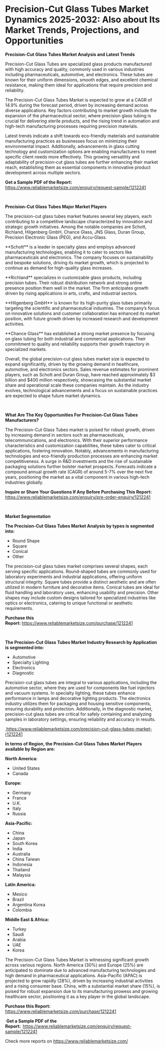 <p><h1>Precision-Cut Glass Tubes Market Dynamics 2025-2032: Also about Its Market Trends, Projections, and Opportunities</h1></p><p><strong>Precision-Cut Glass Tubes Market Analysis and Latest Trends</strong></p>
<p><p>Precision-Cut Glass Tubes are specialized glass products manufactured with high accuracy and quality, commonly used in various industries including pharmaceuticals, automotive, and electronics. These tubes are known for their uniform dimensions, smooth edges, and excellent chemical resistance, making them ideal for applications that require precision and reliability.</p><p>The Precision-Cut Glass Tubes Market is expected to grow at a CAGR of 14.9% during the forecast period, driven by increasing demand across diverse applications. Key factors contributing to market growth include the expansion of the pharmaceutical sector, where precision glass tubing is crucial for delivering sterile products, and the rising trend in automation and high-tech manufacturing processes requiring precision materials.</p><p>Latest trends indicate a shift towards eco-friendly materials and sustainable manufacturing practices as businesses focus on minimizing their environmental impact. Additionally, advancements in glass cutting technology and customization options are enabling manufacturers to meet specific client needs more effectively. This growing versatility and adaptability of precision-cut glass tubes are further enhancing their market reach, establishing them as essential components in innovative product development across multiple sectors.</p></p>
<p><strong>Get a Sample PDF of the Report:&nbsp;</strong> <a href="https://www.reliablemarketsize.com/enquiry/request-sample/1212241?utm_campaign=3456&utm_medium=2&utm_source=Github&utm_content=ia&utm_term=24032025&utm_id=precision-cut-glass-tubes">https://www.reliablemarketsize.com/enquiry/request-sample/1212241</a></p>
<p>&nbsp;</p>
<p><strong>Precision-Cut Glass Tubes Major Market Players</strong></p>
<p><p>The precision-cut glass tubes market features several key players, each contributing to a competitive landscape characterized by innovation and strategic growth initiatives. Among the notable companies are Schott, Richland, Hilgenberg GmbH, Chance Glass, JNS Glass, Duran Group, Precision Electronic Glass (PEG), and Accu-Glass.</p><p>**Schott** is a leader in specialty glass and employs advanced manufacturing technologies, enabling it to cater to sectors like pharmaceuticals and electronics. The company focuses on sustainability and bespoke solutions, driving its market growth, which is projected to continue as demand for high-quality glass increases.</p><p>**Richland** specializes in customizable glass products, including precision tubes. Their robust distribution network and strong online presence position them well in the market. The firm anticipates growth driven by rising applications in arts, crafts, and industrial sectors.</p><p>**Hilgenberg GmbH** is known for its high-purity glass tubes primarily targeting the scientific and pharmaceutical industries. The company’s focus on innovative solutions and customer collaboration has enhanced its market position, with future growth driven by increased research and development activities.</p><p>**Chance Glass** has established a strong market presence by focusing on glass tubing for both industrial and commercial applications. Their commitment to quality and reliability supports their growth trajectory in specialized markets.</p><p>Overall, the global precision-cut glass tubes market size is expected to expand significantly, driven by the growing demand in healthcare, automotive, and electronics sectors. Sales revenue estimates for prominent players, such as Schott and Duran Group, have reached approximately $3 billion and $400 million respectively, showcasing the substantial market share and operational scale these companies maintain. As the industry evolves, technological advancements and a focus on sustainable practices are expected to shape future market dynamics.</p></p>
<p>&nbsp;</p>
<p><strong>What Are The Key Opportunities For Precision-Cut Glass Tubes Manufacturers?</strong></p>
<p><p>The Precision-Cut Glass Tubes market is poised for robust growth, driven by increasing demand in sectors such as pharmaceuticals, telecommunications, and electronics. With their superior performance characteristics and customization capabilities, these tubes cater to critical applications, fostering innovation. Notably, advancements in manufacturing technologies and eco-friendly production processes are enhancing market competitiveness. A surge in R&D investments and the rise of sustainable packaging solutions further bolster market prospects. Forecasts indicate a compound annual growth rate (CAGR) of around 5-7% over the next five years, positioning the market as a vital component in various high-tech industries globally.</p></p>
<p><strong>Inquire or Share Your Questions If Any Before Purchasing This Report:</strong> <a href="https://www.reliablemarketsize.com/enquiry/pre-order-enquiry/1212241?utm_campaign=3456&utm_medium=2&utm_source=Github&utm_content=ia&utm_term=24032025&utm_id=precision-cut-glass-tubes">https://www.reliablemarketsize.com/enquiry/pre-order-enquiry/1212241</a></p>
<p>&nbsp;</p>
<p><strong>Market Segmentation</strong></p>
<p><strong>The Precision-Cut Glass Tubes Market Analysis by types is segmented into:</strong></p>
<p><ul><li>Round Shape</li><li>Square</li><li>Conical</li><li>Other</li></ul></p>
<p><p>The precision-cut glass tubes market comprises several shapes, each serving specific applications. Round-shaped tubes are commonly used for laboratory experiments and industrial applications, offering uniform structural integrity. Square tubes provide a distinct aesthetic and are often utilized in modern furniture and decorative items. Conical tubes are ideal for fluid handling and laboratory uses, enhancing usability and precision. Other shapes may include custom designs tailored for specialized industries like optics or electronics, catering to unique functional or aesthetic requirements.</p></p>
<p><strong>Purchase this Report:&nbsp;</strong><a href="https://www.reliablemarketsize.com/purchase/1212241?utm_campaign=3456&utm_medium=2&utm_source=Github&utm_content=ia&utm_term=24032025&utm_id=precision-cut-glass-tubes">https://www.reliablemarketsize.com/purchase/1212241</a></p>
<p>&nbsp;</p>
<p><strong>The Precision-Cut Glass Tubes Market Industry Research by Application is segmented into:</strong></p>
<p><ul><li>Automotive</li><li>Specialty Lighting</li><li>Electronics</li><li>Diagnostic</li></ul></p>
<p><p>Precision-cut glass tubes are integral to various applications, including the automotive sector, where they are used for components like fuel injectors and vacuum systems. In specialty lighting, these tubes enhance performance in lamps and decorative lighting products. The electronics industry utilizes them for packaging and housing sensitive components, ensuring durability and protection. Additionally, in the diagnostic market, precision-cut glass tubes are critical for safely containing and analyzing samples in laboratory settings, ensuring reliability and accuracy in results.</p></p>
<p><a href="https://www.reliablemarketsize.com/precision-cut-glass-tubes-market-r1212241?utm_campaign=3456&utm_medium=2&utm_source=Github&utm_content=ia&utm_term=24032025&utm_id=precision-cut-glass-tubes">&nbsp;https://www.reliablemarketsize.com/precision-cut-glass-tubes-market-r1212241</a></p>
<p><strong>In terms of Region, the Precision-Cut Glass Tubes Market Players available by Region are:</strong></p>
<p>
    <p> <strong> North America: </strong>
        <ul>
            <li>United States</li>
            <li>Canada</li>
        </ul>
        </p> 
    <p> <strong> Europe: </strong>
        <ul>
            <li>Germany</li>
            <li>France</li>
            <li>U.K.</li>
            <li>Italy</li>
            <li>Russia</li>
        </ul>
        </p> 
    <p> <strong> Asia-Pacific: </strong>
        <ul>
            <li>China</li>
            <li>Japan</li>
            <li>South Korea</li>
            <li>India</li>
            <li>Australia</li>
            <li>China Taiwan</li>
            <li>Indonesia</li>
            <li>Thailand</li>
            <li>Malaysia</li>
        </ul>
        </p> 
    <p> <strong> Latin America: </strong>
        <ul>
            <li>Mexico</li>
            <li>Brazil</li>
            <li>Argentina Korea</li>
            <li>Colombia</li>
        </ul>
        </p> 
    <p> <strong> Middle East & Africa: </strong>
        <ul>
            <li>Turkey</li>
            <li>Saudi</li>
            <li>Arabia</li>
            <li>UAE</li>
            <li>Korea</li>
        </ul>
    </p>
    </p>
<p><p>The Precision-Cut Glass Tubes Market is witnessing significant growth across various regions. North America (30%) and Europe (25%) are anticipated to dominate due to advanced manufacturing technologies and high demand in pharmaceutical applications. Asia-Pacific (APAC) is projected to grow rapidly (28%), driven by increasing industrial activities and a rising consumer base. China, with a substantial market share (15%), is poised for robust expansion due to its manufacturing prowess and growing healthcare sector, positioning it as a key player in the global landscape.</p></p>
<p><strong>Purchase this Report: </strong><a href="https://www.reliablemarketsize.com/purchase/1212241?utm_campaign=3456&utm_medium=2&utm_source=Github&utm_content=ia&utm_term=24032025&utm_id=precision-cut-glass-tubes">https://www.reliablemarketsize.com/purchase/1212241</a></p>
<p>&nbsp;<strong>Get a Sample PDF of the Report:&nbsp;&nbsp;</strong><a href="https://www.reliablemarketsize.com/enquiry/request-sample/1212241?utm_campaign=3456&utm_medium=2&utm_source=Github&utm_content=ia&utm_term=24032025&utm_id=precision-cut-glass-tubes">https://www.reliablemarketsize.com/enquiry/request-sample/1212241</a></p>
<p><strong></strong></p>
<p>Check more reports on <a href="https://www.reliablemarketsize.com/?utm_campaign=3456&utm_medium=2&utm_source=Github&utm_content=ia&utm_term=24032025&utm_id=precision-cut-glass-tubes">https://www.reliablemarketsize.com/</a></p>